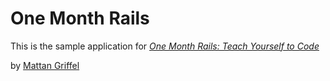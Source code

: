 # One Month Rails

This is the sample application for
[*One Month Rails: Teach Yourself to Code*](http://onemonthrail.com)

by [Mattan Griffel](http://mattangriffel.com)